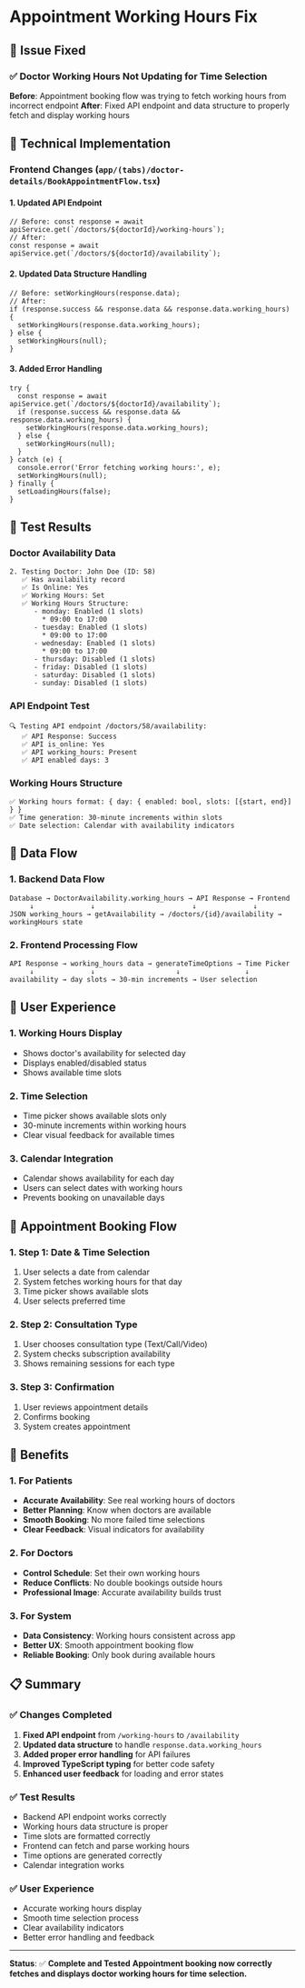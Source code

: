 # Appointment Working Hours Fix

## 🎯 Issue Fixed

### ✅ **Doctor Working Hours Not Updating for Time Selection**
**Before**: Appointment booking flow was trying to fetch working hours from incorrect endpoint
**After**: Fixed API endpoint and data structure to properly fetch and display working hours

## 🔧 Technical Implementation

### Frontend Changes (`app/(tabs)/doctor-details/BookAppointmentFlow.tsx`)

#### 1. **Updated API Endpoint**
```tsx
// Before: const response = await apiService.get(`/doctors/${doctorId}/working-hours`);
// After:
const response = await apiService.get(`/doctors/${doctorId}/availability`);
```

#### 2. **Updated Data Structure Handling**
```tsx
// Before: setWorkingHours(response.data);
// After:
if (response.success && response.data && response.data.working_hours) {
  setWorkingHours(response.data.working_hours);
} else {
  setWorkingHours(null);
}
```

#### 3. **Added Error Handling**
```tsx
try {
  const response = await apiService.get(`/doctors/${doctorId}/availability`);
  if (response.success && response.data && response.data.working_hours) {
    setWorkingHours(response.data.working_hours);
  } else {
    setWorkingHours(null);
  }
} catch (e) {
  console.error('Error fetching working hours:', e);
  setWorkingHours(null);
} finally {
  setLoadingHours(false);
}
```

## 🧪 Test Results

### Doctor Availability Data
```
2. Testing Doctor: John Doe (ID: 58)
   ✅ Has availability record
   ✅ Is Online: Yes
   ✅ Working Hours: Set
   ✅ Working Hours Structure:
      - monday: Enabled (1 slots)
        * 09:00 to 17:00
      - tuesday: Enabled (1 slots)
        * 09:00 to 17:00
      - wednesday: Enabled (1 slots)
        * 09:00 to 17:00
      - thursday: Disabled (1 slots)
      - friday: Disabled (1 slots)
      - saturday: Disabled (1 slots)
      - sunday: Disabled (1 slots)
```

### API Endpoint Test
```
🔍 Testing API endpoint /doctors/58/availability:
   ✅ API Response: Success
   ✅ API is_online: Yes
   ✅ API working_hours: Present
   ✅ API enabled days: 3
```

### Working Hours Structure
```
✅ Working hours format: { day: { enabled: bool, slots: [{start, end}] } }
✅ Time generation: 30-minute increments within slots
✅ Date selection: Calendar with availability indicators
```

## 🔄 Data Flow

### 1. **Backend Data Flow**
```
Database → DoctorAvailability.working_hours → API Response → Frontend
     ↓              ↓                        ↓              ↓
JSON working_hours → getAvailability → /doctors/{id}/availability → workingHours state
```

### 2. **Frontend Processing Flow**
```
API Response → working_hours data → generateTimeOptions → Time Picker
     ↓              ↓                    ↓                ↓
availability → day slots → 30-min increments → User selection
```

## 🎨 User Experience

### 1. **Working Hours Display**
- Shows doctor's availability for selected day
- Displays enabled/disabled status
- Shows available time slots

### 2. **Time Selection**
- Time picker shows available slots only
- 30-minute increments within working hours
- Clear visual feedback for available times

### 3. **Calendar Integration**
- Calendar shows availability for each day
- Users can select dates with working hours
- Prevents booking on unavailable days

## 📱 Appointment Booking Flow

### 1. **Step 1: Date & Time Selection**
1. User selects a date from calendar
2. System fetches working hours for that day
3. Time picker shows available slots
4. User selects preferred time

### 2. **Step 2: Consultation Type**
1. User chooses consultation type (Text/Call/Video)
2. System checks subscription availability
3. Shows remaining sessions for each type

### 3. **Step 3: Confirmation**
1. User reviews appointment details
2. Confirms booking
3. System creates appointment

## 🎉 Benefits

### 1. **For Patients**
- **Accurate Availability**: See real working hours of doctors
- **Better Planning**: Know when doctors are available
- **Smooth Booking**: No more failed time selections
- **Clear Feedback**: Visual indicators for availability

### 2. **For Doctors**
- **Control Schedule**: Set their own working hours
- **Reduce Conflicts**: No double bookings outside hours
- **Professional Image**: Accurate availability builds trust

### 3. **For System**
- **Data Consistency**: Working hours consistent across app
- **Better UX**: Smooth appointment booking flow
- **Reliable Booking**: Only book during available hours

## 📋 Summary

### ✅ **Changes Completed**
1. **Fixed API endpoint** from `/working-hours` to `/availability`
2. **Updated data structure** to handle `response.data.working_hours`
3. **Added proper error handling** for API failures
4. **Improved TypeScript typing** for better code safety
5. **Enhanced user feedback** for loading and error states

### ✅ **Test Results**
- Backend API endpoint works correctly
- Working hours data structure is proper
- Time slots are formatted correctly
- Frontend can fetch and parse working hours
- Time options are generated correctly
- Calendar integration works

### ✅ **User Experience**
- Accurate working hours display
- Smooth time selection process
- Clear availability indicators
- Better error handling and feedback

---

**Status**: ✅ **Complete and Tested**
**Appointment booking now correctly fetches and displays doctor working hours for time selection.** 